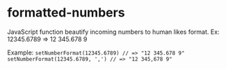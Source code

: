# formatted-numbers
JavaScript function beautify incoming numbers to human likes format. Ex: 12345.6789 => 12 345.678 9

Example:
`setNumberFormat(12345.6789) // => "12 345.678 9"`
`setNumberFormat(12345.6789, ',') // => "12 345,678 9"`
